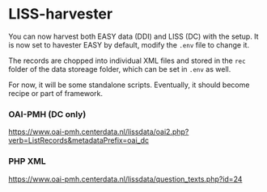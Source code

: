 # LISS-harvester
You can now harvest both EASY data (DDI) and LISS (DC) with the setup. It is now set to havester EASY  by default, modify the `.env` file to change it. 

The records are chopped into individual XML files and stored in the `rec` folder of the data storeage folder, which can be set in `.env` as well. 

For now, it will be some standalone scripts. Eventually, it should become recipe or part of framework. 

### OAI-PMH (DC only)
https://www.oai-pmh.centerdata.nl/lissdata/oai2.php?verb=ListRecords&metadataPrefix=oai_dc

### PHP XML
https://www.oai-pmh.centerdata.nl/lissdata/question_texts.php?id=24

